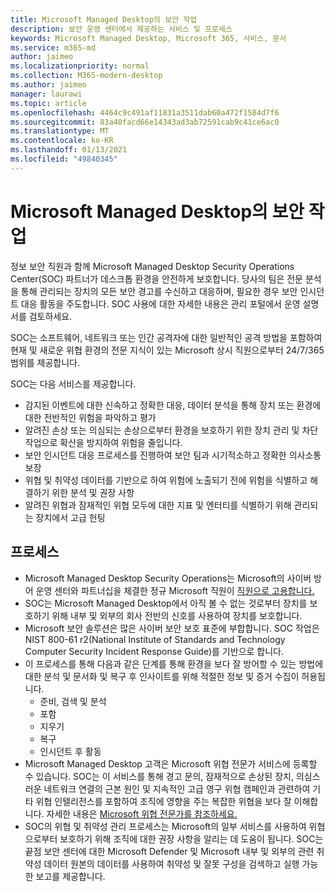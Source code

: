 ```yaml
---
title: Microsoft Managed Desktop의 보안 작업
description: 보안 운영 센터에서 제공하는 서비스 및 프로세스
keywords: Microsoft Managed Desktop, Microsoft 365, 서비스, 문서
ms.service: m365-md
author: jaimeo
ms.localizationpriority: normal
ms.collection: M365-modern-desktop
ms.author: jaimeo
manager: laurawi
ms.topic: article
ms.openlocfilehash: 4464c9c491af11831a3511dab60a472f1584d7f6
ms.sourcegitcommit: 83a40facd66e14343ad3ab72591cab9c41ce6ac0
ms.translationtype: MT
ms.contentlocale: ko-KR
ms.lasthandoff: 01/13/2021
ms.locfileid: "49840345"
---
```

# <a name="security-operations-in-microsoft-managed-desktop"></a>Microsoft Managed Desktop의 보안 작업

정보 보안 직원과 함께 Microsoft Managed Desktop Security Operations Center(SOC) 파트너가 데스크톱 환경을 안전하게 보호합니다. 당사의 팀은 전문 분석을 통해 관리되는 장치의 모든 보안 경고를 수신하고 대응하며, 필요한 경우 보안 인시던트 대응 활동을 주도합니다. SOC 사용에 대한 자세한 내용은 관리 포털에서 운영 설명서를 검토하세요.

SOC는 소프트웨어, 네트워크 또는 인간 공격자에 대한 일반적인 공격 방법을 포함하여 현재 및 새로운 위협 환경의 전문 지식이 있는 Microsoft 상시 직원으로부터 24/7/365 범위를 제공합니다.

SOC는 다음 서비스를 제공합니다.
- 감지된 이벤트에 대한 신속하고 정확한 대응, 데이터 분석을 통해 장치 또는 환경에 대한 전반적인 위험을 파악하고 평가
- 알려진 손상 또는 의심되는 손상으로부터 환경을 보호하기 위한 장치 관리 및 차단 작업으로 확산을 방지하여 위험을 줄입니다.
- 보안 인시던트 대응 프로세스를 진행하여 보안 팀과 시기적소하고 정확한 의사소통 보장
- 위협 및 취약성 데이터를 기반으로 하여 위험에 노출되기 전에 위험을 식별하고 해결하기 위한 분석 및 권장 사항
- 알려진 위협과 잠재적인 위협 모두에 대한 지표 및 엔터티를 식별하기 위해 관리되는 장치에서 고급 헌팅

## <a name="processes"></a>프로세스

- Microsoft Managed Desktop Security Operations는 Microsoft의 사이버 방어 운영 센터와 파트너십을 체결한 정규 Microsoft 직원이 [직원으로 고용합니다.](https://www.microsoft.com/msrc/cdoc) 
- SOC는 Microsoft Managed Desktop에서 아직 볼 수 없는 것로부터 장치를 보호하기 위해 내부 및 외부의 회사 전반의 신호를 사용하여 장치를 보호합니다.
- Microsoft 보안 솔루션은 많은 사이버 보안 보호 표준에 부합합니다. SOC 작업은 NIST 800-61 r2(National Institute of Standards and Technology Computer Security Incident Response Guide)를 기반으로 합니다.
- 이 프로세스를 통해 다음과 같은 단계를 통해 환경을 보다 잘 방어할 수 있는 방법에 대한 분석 및 문서화 및 복구 후 인사이트를 위해 적절한 정보 및 증거 수집이 허용됩니다.
    - 준비, 검색 및 분석
    - 포함
    - 지우기
    - 복구
    - 인시던트 후 활동
- Microsoft Managed Desktop 고객은 Microsoft 위협 전문가 서비스에 등록할 수 있습니다. SOC는 이 서비스를 통해 경고 문의, 잠재적으로 손상된 장치, 의심스러운 네트워크 연결의 근본 원인 및 지속적인 고급 영구 위협 캠페인과 관련하여 기타 위협 인텔리전스를 포함하여 조직에 영향을 주는 복잡한 위협을 보다 잘 이해합니다. 자세한 내용은 [Microsoft 위협 전문가를 참조하세요.](https://docs.microsoft.com/windows/security/threat-protection/microsoft-defender-atp/microsoft-threat-experts)
- SOC의 위협 및 취약성 관리 프로세스는 Microsoft의 일부 서비스를 사용하여 위협으로부터 보호하기 위해 조직에 대한 권장 사항을 알리는 데 도움이 됩니다. SOC는 끝점 보안 센터에 대한 Microsoft Defender 및 Microsoft 내부 및 외부의 관련 취약성 데이터 원본의 데이터를 사용하여 취약성 및 잘못 구성을 검색하고 실행 가능한 보고를 제공합니다.
